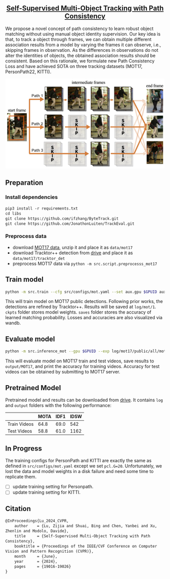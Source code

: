 <h2 align="center"> <a href="https://openaccess.thecvf.com/content/CVPR2024/papers/Lu_Self-Supervised_Multi-Object_Tracking_with_Path_Consistency_CVPR_2024_paper.pdf">Self-Supervised Multi-Object Tracking with Path Consistency</a></h2>

We propose a novel concept of path consistency to learn robust object matching without using manual object identity supervision. Our key idea is that, to track a object through frames, we can obtain multiple different association results from a model by varying the frames it can observe, i.e., skipping frames in observation. As the differences in observations do not alter the identities of objects, the obtained association results should be consistent. Based on this rationale, we formulate new Path Consistency Loss and have achieved SOTA on three tracking datasets (MOT17, PersonPath22, KITTI).

![image](assets/teaser.jpg)

## Preparation
### Install dependencies
```shell
pip3 install -r requirements.txt
cd libs
git clone https://github.com/ifzhang/ByteTrack.git
git clone https://github.com/JonathonLuiten/TrackEval.git
```

### Preprocess data
- download [MOT17 data](https://motchallenge.net/data/MOT17.zip), unzip it and place it as `data/mot17`
- download Tracktor++ detection from [drive](https://drive.google.com/file/d/179RgC8vidky7naAQc8Zuj2fIfeF17CsZ/view?usp=sharing) and place it as `data/mot17/tracktor_det`
- preprocess MOT17 data via `python -m src.script.preprocesss_mot17`

## Train model
```bash
python -m src.train --cfg src/configs/mot.yaml --set aux.gpu $GPUID aux.runid 1
```
This will train model on MOT17 public detections. Following prior works, the detections are refined by Tracktor++.
Results will be saved at `log/mot/1`. `ckpts` folder stores model weights. `saves` folder stores the accuracy of learned matching probability. Losses and accuracies are also visualized via wandb.

## Evaluate model
```bash
python -m src.inference_mot --gpu $GPUID --exp log/mot17/public/all/mot/1/
```
This will evaluate model on MOT17 train and test videos, save results to `output/MOT17`, and print the accuracy for training videos. Accuracy for test videos can be obtained by submitting to MOT17 server.

## Pretrained Model
Pretrained model and results can be downloaded from [drive](https://drive.google.com/file/d/1R5hCZ32fX128ciezeaYr42AzAnjUccd6/view?usp=sharing). It contains `log` and `output` folders with the following performance:

|              | MOTA | IDF1 | IDSW |
|--------------|------|------|------|
| Train Videos | 64.8 | 69.0 | 542  |
| Test Videos  | 58.8 | 61.0 | 1162 |


## In Progress
The training configs for PersonPath and KITTI are exactly the same as defined in `src/configs/mot.yaml` except we set `pcl.G=20`. Unfortunately, we lost the data and model weights in a disk failure and need some time to replicate them. 

- [ ] update training setting for Personpath.
- [ ] update training setting for KITTI.

## Citation
```text
@InProceedings{Lu_2024_CVPR,
    author    = {Lu, Zijia and Shuai, Bing and Chen, Yanbei and Xu, Zhenlin and Modolo, Davide},
    title     = {Self-Supervised Multi-Object Tracking with Path Consistency},
    booktitle = {Proceedings of the IEEE/CVF Conference on Computer Vision and Pattern Recognition (CVPR)},
    month     = {June},
    year      = {2024},
    pages     = {19016-19026}
}
```



